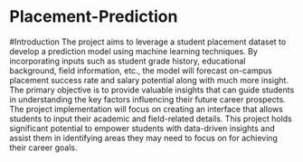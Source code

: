 # Placement-Prediction

#Introduction
The project aims to leverage a student placement dataset to develop a prediction model using machine learning techniques. By incorporating inputs such as student grade history, educational background, field information, etc., the model will forecast on-campus placement success rate and salary potential along with much more insight. The primary objective is to provide valuable insights that can guide students in understanding the key factors influencing their future career prospects. The project implementation will focus on creating an interface that allows students to input their academic and field-related details. This project holds significant potential to empower students with data-driven insights and assist them in identifying areas they may need to focus on for achieving their career goals.
